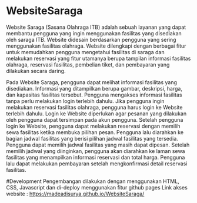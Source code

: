 # WebsiteSaraga

Website Saraga (Sasana Olahraga ITB) adalah sebuah layanan yang dapat membantu pengguna yang ingin menggunakan fasilitas yang disediakan oleh saraga ITB. Website didesain berdasarkan pengguna yang sering menggunakan fasilitas olahraga. Website dilengkapi dengan berbagai fitur untuk memudahkan pengguna mengetahui fasilitas di saraga dan melakukan reservasi yang fitur utamanya berupa tampilan informasi fasilitas olahraga, reservasi fasilitas, pembelian tiket, dan pembayaran yang dilakukan secara daring.

Pada Website Saraga, pengguna dapat melihat informasi fasilitas yang disediakan. Informasi yang ditampilkan berupa gambar, deskripsi, harga, dan kapasitas fasilitas tersebut. Pengguna mengakses informasi fasilitas tanpa perlu melakukan login terlebih dahulu. Jika pengguna ingin melakukan reservasi fasilitas olahraga, pengguna harus login ke Website terlebih dahulu. Login ke Website diperlukan agar pesanan yang dilakukan oleh pengguna dapat tersimpan pada akun pengguna. Setelah pengguna login ke Website, pengguna dapat melakukan reservasi dengan memilih sewa fasilitas ketika membuka pilihan pesan. Pengguna lalu diarahkan ke bagian jadwal fasilitas yang berisi pilihan jadwal fasilitas yang tersedia. Pengguna dapat memilih jadwal fasilitas yang masih dapat dipesan. Setelah memilih jadwal yang diinginkan, pengguna akan diarahkan ke laman sewa fasilitas yang menampilkan informasi reservasi dan total harga. Pengguna lalu dapat melakukan pembayaran setelah mengkonfirmasi detail reservasi fasilitas.

#Development
Pengembangan dilakukan dengan menggunakan HTML, CSS, Javascript dan di-deploy menggunakan fitur github pages
Link akses website : https://madeadisurya.github.io/WebsiteSaraga/
